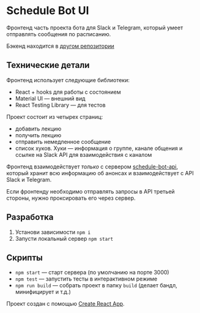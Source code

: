 # Schedule Bot UI

Фронтенд часть проекта бота для Slack и Telegram, который умеет отправлять сообщения по расписанию.

Бэкенд находится в [другом репозитории](https://github.com/vovachebr/schedule-bot-api) 

## Технические детали

Фронтенд использует следующие библиотеки:

* React + hooks для работы с состоянием
* Material UI — внешний вид
* React Testing Library — для тестов

Проект состоит из четырех страниц:

* добавить лекцию
* получить лекцию
* отправить немедленное сообщение
* список хуков. Хуки — информация о группе, канале общения и ссылке на Slack API для взаимодействия с каналом 

Фронтенд взаимодействует *только* с сервером [schedule-bot-api](https://github.com/vovachebr/schedule-bot-api),
который хранит всю информацию об анонсах и взаимодействует с API Slack и Telegram.

Если фронтенду необходимо отправлять запросы в API третьей стороны, нужно проксировать его через сервер. 

## Разработка

1. Установи зависимости `npm i`
1. Запусти локальный сервер `npm start`

## Скрипты

* `npm start` — старт сервера (по умолчанию на порте 3000)
* `npm test` — запустить тесты в интерактивном режиме
* `npm run build` — собрать проект в папку `build` (делает бандл, минифицирует и т.д.)

Проект создан с помощью [Create React App](https://facebook.github.io/create-react-app/docs/getting-started).
